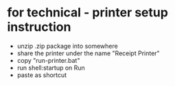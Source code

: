 # for technical - printer setup instruction
- unzip .zip package into somewhere
- share the printer under the name "Receipt Printer"
- copy "run-printer.bat"
- run shell:startup on Run
- paste as shortcut